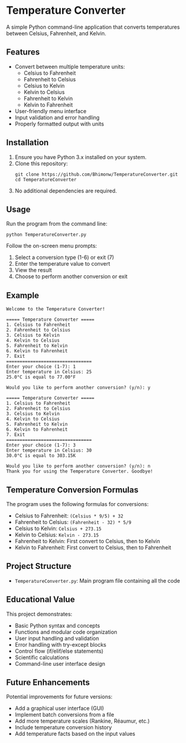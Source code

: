# Temperature Converter

A simple Python command-line application that converts temperatures between Celsius, Fahrenheit, and Kelvin.

## Features

- Convert between multiple temperature units:
  - Celsius to Fahrenheit
  - Fahrenheit to Celsius
  - Celsius to Kelvin
  - Kelvin to Celsius
  - Fahrenheit to Kelvin
  - Kelvin to Fahrenheit
- User-friendly menu interface
- Input validation and error handling
- Properly formatted output with units

## Installation

1. Ensure you have Python 3.x installed on your system.
2. Clone this repository:
   ```
   git clone https://github.com/Bhimonw/TemperatureConverter.git
   cd TemperatureConverter
   ```
3. No additional dependencies are required.

## Usage

Run the program from the command line:

```
python TemperatureConverter.py
```

Follow the on-screen menu prompts:
1. Select a conversion type (1-6) or exit (7)
2. Enter the temperature value to convert
3. View the result
4. Choose to perform another conversion or exit

## Example

```
Welcome to the Temperature Converter!

===== Temperature Converter =====
1. Celsius to Fahrenheit
2. Fahrenheit to Celsius
3. Celsius to Kelvin
4. Kelvin to Celsius
5. Fahrenheit to Kelvin
6. Kelvin to Fahrenheit
7. Exit
================================
Enter your choice (1-7): 1
Enter temperature in Celsius: 25
25.0°C is equal to 77.00°F

Would you like to perform another conversion? (y/n): y

===== Temperature Converter =====
1. Celsius to Fahrenheit
2. Fahrenheit to Celsius
3. Celsius to Kelvin
4. Kelvin to Celsius
5. Fahrenheit to Kelvin
6. Kelvin to Fahrenheit
7. Exit
================================
Enter your choice (1-7): 3
Enter temperature in Celsius: 30
30.0°C is equal to 303.15K

Would you like to perform another conversion? (y/n): n
Thank you for using the Temperature Converter. Goodbye!
```

## Temperature Conversion Formulas

The program uses the following formulas for conversions:

- Celsius to Fahrenheit: `(Celsius * 9/5) + 32`
- Fahrenheit to Celsius: `(Fahrenheit - 32) * 5/9`
- Celsius to Kelvin: `Celsius + 273.15`
- Kelvin to Celsius: `Kelvin - 273.15`
- Fahrenheit to Kelvin: First convert to Celsius, then to Kelvin
- Kelvin to Fahrenheit: First convert to Celsius, then to Fahrenheit

## Project Structure

- `TemperatureConverter.py`: Main program file containing all the code

## Educational Value

This project demonstrates:
- Basic Python syntax and concepts
- Functions and modular code organization
- User input handling and validation
- Error handling with try-except blocks
- Control flow (if/elif/else statements)
- Scientific calculations
- Command-line user interface design

## Future Enhancements

Potential improvements for future versions:
- Add a graphical user interface (GUI)
- Implement batch conversions from a file
- Add more temperature scales (Rankine, Réaumur, etc.)
- Include temperature conversion history
- Add temperature facts based on the input values